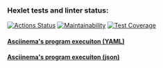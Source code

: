 ### Hexlet tests and linter status:
[![Actions Status](https://github.com/CyberXAndrew/java-project-71/workflows/hexlet-check/badge.svg)](https://github.com/CyberXAndrew/java-project-71/actions)
[![Maintainability](https://api.codeclimate.com/v1/badges/ef8ba98d297869af9a27/maintainability)](https://codeclimate.com/github/CyberXAndrew/java-project-71/maintainability)
[![Test Coverage](https://api.codeclimate.com/v1/badges/ef8ba98d297869af9a27/test_coverage)](https://codeclimate.com/github/CyberXAndrew/java-project-71/test_coverage)

#### [Asciinema's program execuiton (YAML)](https://asciinema.org/a/RhMtiuMo1AZzyuoylwm0BM1w9)
#### [Asciinema's program execuiton (json)](https://asciinema.org/a/6zpWHusFjOnyUPBGzhwVCqMpA)